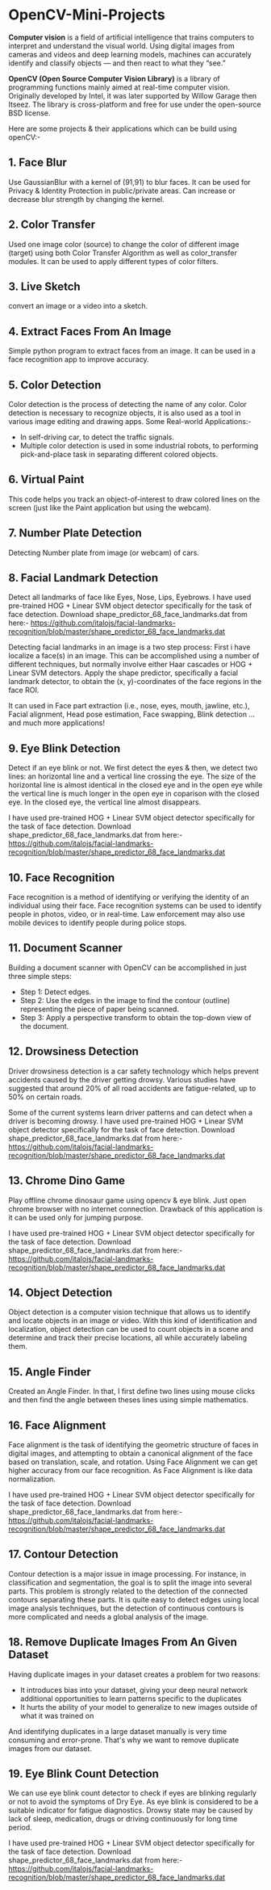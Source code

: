 # OpenCV-Mini-Projects
**Computer vision** is a field of artificial intelligence that trains computers to interpret and understand the visual world. Using digital images from cameras and videos and deep learning models, machines can accurately identify and classify objects — and then react to what they “see.”

**OpenCV (Open Source Computer Vision Library)** is a library of programming functions mainly aimed at real-time computer vision. Originally developed by Intel, it was later supported by Willow Garage then Itseez. The library is cross-platform and free for use under the open-source BSD license.

Here are some projects & their applications which can be build using openCV:-

## 1. Face Blur

Use GaussianBlur with a kernel of (91,91) to blur faces. It can be used for Privacy & Identity Protection in public/private areas. Can increase or decrease blur strength by changing the kernel.

## 2. Color Transfer

Used one image color (source) to change the color of different image (target) using both Color Transfer Algorithm as well as color_transfer modules. It can be used to apply different types of color filters.

## 3. Live Sketch

convert an image or a video into a sketch.

## 4. Extract Faces From An Image

Simple python program to extract faces from an image. It can be used in a face recognition app to improve accuracy.

## 5. Color Detection

Color detection is the process of detecting the name of any color. Color detection is necessary to recognize objects, it is also used as a tool in various image editing and drawing apps. Some Real-world Applications:-

- In self-driving car, to detect the traffic signals.
- Multiple color detection is used in some industrial robots, to performing pick-and-place task in separating different colored objects.

## 6. Virtual Paint

This code helps you track an object-of-interest to draw colored lines on the screen (just like the Paint application but using the webcam).

## 7. Number Plate Detection

Detecting Number plate from image (or webcam) of cars.

## 8. Facial Landmark Detection

Detect all landmarks of face like Eyes, Nose, Lips, Eyebrows.
I have used pre-trained HOG + Linear SVM object detector specifically for the task of face detection.
Download shape_predictor_68_face_landmarks.dat from here:-
https://github.com/italojs/facial-landmarks-recognition/blob/master/shape_predictor_68_face_landmarks.dat

Detecting facial landmarks in an image is a two step process:
First i have localize a face(s) in an image. This can be accomplished using a number of different techniques, but normally involve either Haar cascades or HOG + Linear SVM detectors. Apply the shape predictor, specifically a facial landmark detector, to obtain the (x, y)-coordinates of the face regions in the face ROI. 

It can used in Face part extraction (i.e., nose, eyes, mouth, jawline, etc.), Facial alignment, Head pose estimation, Face swapping, Blink detection …and much more applications!

## 9. Eye Blink Detection

Detect if an eye blink or not. We first detect the eyes & then, we detect two lines: an horizontal line and a vertical line crossing the eye. The size of the horizontal line is almost identical in the closed eye and in the open eye while the vertical line is much longer in the open eye in coparison with the closed eye. In the closed eye, the vertical line almost disappears.

I have used pre-trained HOG + Linear SVM object detector specifically for the task of face detection.
Download shape_predictor_68_face_landmarks.dat from here:-
https://github.com/italojs/facial-landmarks-recognition/blob/master/shape_predictor_68_face_landmarks.dat

## 10. Face Recognition

Face recognition is a method of identifying or verifying the identity of an individual using their face. Face recognition systems can be used to identify people in photos, video, or in real-time. Law enforcement may also use mobile devices to identify people during police stops. 

## 11. Document Scanner

Building a document scanner with OpenCV can be accomplished in just three simple steps:

- Step 1: Detect edges.
- Step 2: Use the edges in the image to find the contour (outline) representing the piece of paper being scanned.
- Step 3: Apply a perspective transform to obtain the top-down view of the document.

## 12. Drowsiness Detection

Driver drowsiness detection is a car safety technology which helps prevent accidents caused by the driver getting drowsy. Various studies have suggested that around 20% of all road accidents are fatigue-related, up to 50% on certain roads.

Some of the current systems learn driver patterns and can detect when a driver is becoming drowsy. 
I have used pre-trained HOG + Linear SVM object detector specifically for the task of face detection.
Download shape_predictor_68_face_landmarks.dat from here:-
https://github.com/italojs/facial-landmarks-recognition/blob/master/shape_predictor_68_face_landmarks.dat

## 13. Chrome Dino Game

Play offline chrome dinosaur game using opencv & eye blink. Just open chrome browser with no internet connection.
Drawback of this application is it can be used only for jumping purpose.

I have used pre-trained HOG + Linear SVM object detector specifically for the task of face detection.
Download shape_predictor_68_face_landmarks.dat from here:-
https://github.com/italojs/facial-landmarks-recognition/blob/master/shape_predictor_68_face_landmarks.dat

## 14. Object Detection

Object detection is a computer vision technique that allows us to identify and locate objects in an image or video. With this kind of identification and localization, object detection can be used to count objects in a scene and determine and track their precise locations, all while accurately labeling them.

## 15. Angle Finder

Created an Angle Finder. In that, I first define two lines using mouse clicks and then find the angle between theses lines using simple mathematics. 

## 16. Face Alignment

Face alignment is the task of identifying the geometric structure of faces in digital images, and attempting to obtain a canonical alignment of the face based on translation, scale, and rotation. Using Face Alignment we can get higher accuracy from our face recognition. As Face Alignment is like data normalization.

I have used pre-trained HOG + Linear SVM object detector specifically for the task of face detection.
Download shape_predictor_68_face_landmarks.dat from here:-
https://github.com/italojs/facial-landmarks-recognition/blob/master/shape_predictor_68_face_landmarks.dat

## 17. Contour Detection

Contour detection is a major issue in image processing. For instance, in classification and segmentation, the goal is to split the image into several parts. This problem is strongly related to the detection of the connected contours separating these parts. It is quite easy to detect edges using local image analysis techniques, but the detection of continuous contours is more complicated and needs a global analysis of the image.

## 18. Remove Duplicate Images From An Given Dataset

Having duplicate images in your dataset creates a problem for two reasons:
- It introduces bias into your dataset, giving your deep neural network additional opportunities to learn patterns specific to the duplicates
- It hurts the ability of your model to generalize to new images outside of what it was trained on

And identifying duplicates in a large dataset manually is very time consuming and error-prone. That's why we want to remove duplicate images from our dataset.

## 19. Eye Blink Count Detection

We can use eye blink count detector to check if eyes are blinking regularly or not to avoid the symptoms of Dry Eye. As eye blink is considered to be a suitable indicator for fatigue diagnostics. Drowsy state may be caused by lack of sleep, medication, drugs or driving continuously for long time period.

I have used pre-trained HOG + Linear SVM object detector specifically for the task of face detection.
Download shape_predictor_68_face_landmarks.dat from here:-
https://github.com/italojs/facial-landmarks-recognition/blob/master/shape_predictor_68_face_landmarks.dat

